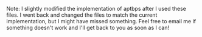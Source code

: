 Note: I slightly modified the implementation of aptbps after I used these files.
I went back and changed the files to match the current implementation, but I might have missed something.
Feel free to email me if something doesn't work and I'll get back to you as soon as I can!